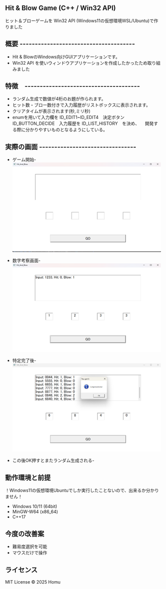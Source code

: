 ## Hit & Blow Game (C++ / Win32 API)
ヒット＆ブローゲームを Win32 API (Windows11の仮想環境WSL/Ubuntu)で作りました


## 概要 --------------------------------------
- Hit & BlowのWindows向けGUIアプリケーションです。
- Win32 API を使いウィンドウアプリケーションを作成したかったため取り組みました

## 特徴　--------------------------------------
- ランダム生成で数値が4桁のお題が作られます。
- ヒット数・ブロー数付きで入力履歴がリストボックスに表示されます。
- クリアタイムが表示されます(秒,ミリ秒)
- enumを用いて入力欄を ID_EDIT1~ID_EDIT4　決定ボタン ID_BUTTON_DECIDE　入力履歴を ID_LIST_HISTORY　を決め、
　開発する際に分かりやすいものとなるようにしている。

## 実際の画面 --------------------------------
- ゲーム開始-
![ゲーム画面](./assets/game.png)

- 数字考察画面-
![ゲーム画面](./assets/play.png)

- 特定完了後-
![ゲーム画面](./assets/clear.png)

- この後OK押すとまたランダム生成される-

## 動作環境と前提
！Windows11の仮想環境Ubuntuでしか実行したことないので、出来るか分かりません！
- Windows 10/11 (64bit)
- MinGW-W64 (x86_64)
- C++17

## 今度の改善案
- 難易度選択を可能
- マウスだけで操作

## ライセンス

MIT License © 2025 Homu
